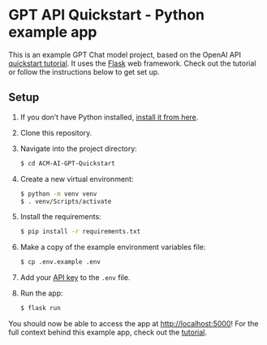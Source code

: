 # GPT API Quickstart - Python example app

This is an example GPT Chat model project, based on the OpenAI API [quickstart tutorial](https://beta.openai.com/docs/quickstart). It uses the [Flask](https://flask.palletsprojects.com/en/2.0.x/) web framework. Check out the tutorial or follow the instructions below to get set up.

## Setup

1. If you don’t have Python installed, [install it from here](https://www.python.org/downloads/).

2. Clone this repository.

3. Navigate into the project directory:

   ```bash
   $ cd ACM-AI-GPT-Quickstart
   ```

4. Create a new virtual environment:

   ```bash
   $ python -m venv venv
   $ . venv/Scripts/activate
   ```

5. Install the requirements:

   ```bash
   $ pip install -r requirements.txt
   ```
   
6. Make a copy of the example environment variables file:

   ```bash
   $ cp .env.example .env
   ```
   
7. Add your [API key](https://beta.openai.com/account/api-keys) to the `.env` file.

8. Run the app:

   ```bash
   $ flask run
   ```

You should now be able to access the app at [http://localhost:5000](http://localhost:5000)! For the full context behind this example app, check out the [tutorial](https://beta.openai.com/docs/quickstart).
